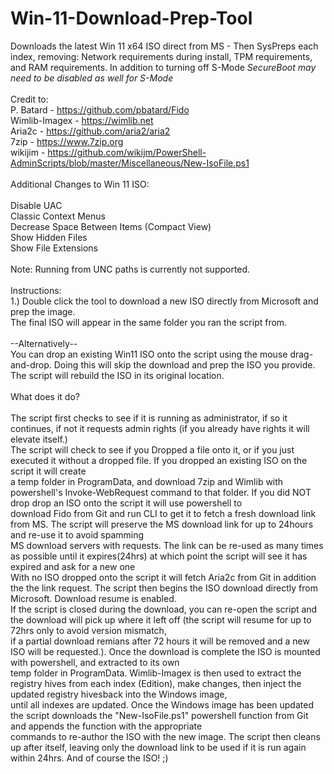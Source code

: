 # Win-11-Download-Prep-Tool<br>
Downloads the latest Win 11 x64 ISO direct from MS - Then SysPreps each index, removing: Network requirements during install, TPM requirements, and RAM requirements. In addition to turning off S-Mode *SecureBoot may need to be disabled as well for S-Mode*<br>
<br>
Credit to:<br>
P. Batard - <a href="https://github.com/pbatard/Fido">https://github.com/pbatard/Fido</a><br>
Wimlib-Imagex - <a href="https://wimlib.net">https://wimlib.net</a><br>
Aria2c - <a href="https://github.com/aria2/aria2">https://github.com/aria2/aria2</a><br>
7zip - <a href="https://www.7zip.org">https://www.7zip.org</a><br>
wikijim - <a href="https://github.com/wikijm/PowerShell-AdminScripts/blob/master/Miscellaneous/New-IsoFile.ps1">https://github.com/wikijm/PowerShell-AdminScripts/blob/master/Miscellaneous/New-IsoFile.ps1</a><br>
<br>
Additional Changes to Win 11 ISO:<br>
<br>
Disable UAC<br>
Classic Context Menus<br>
Decrease Space Between Items (Compact View)<br>
Show Hidden Files<br>
Show File Extensions<br>
<br>
Note: Running from UNC paths is currently not supported.<br>
<br>
Instructions:<br>
1.) Double click the tool to download a new ISO directly from Microsoft and prep the image. <br>
The final ISO will appear in the same folder you ran the script from.<br>
<br>
--Alternatively--<br>
You can drop an existing Win11 ISO onto the script using the mouse drag-and-drop. Doing this will skip the download and prep the ISO you provide.<br>
The script will rebuild the ISO in its original location.<br>
<br>
What does it do?<br>
<br>
The script first checks to see if it is running as administrator, if so it continues, if not it requests admin rights (if you already have rights it will elevate itself.)<br>
The script will check to see if you Dropped a file onto it, or if you just executed it without a dropped file. If you dropped an existing ISO on the script it will create<br> 
a temp folder in ProgramData, and download 7zip and Wimlib with powershell's Invoke-WebRequest command to that folder. If you did NOT drop drop an ISO onto the script it will use powershell to<br>
download Fido from Git and run CLI to get it to fetch a fresh download link from MS. The script will preserve the MS download link for up to 24hours and re-use it to avoid spamming<br>
MS download servers with requests. The link can be re-used as many times as possible until it expires(24hrs) at which point the script will see it has expired and ask for a new one<br>
With no ISO dropped onto the script it will fetch Aria2c from Git in addition the the link request. The script then begins the ISO download directly from Microsoft. Download resume is enabled.<br>
If the script is closed during the download, you can re-open the script and the download will pick up where it left off (the script will resume for up to 72hrs only to avoid version mismatch, <br>
if a partial download remians after 72 hours it will be removed and a new ISO will be requested.). Once the download is complete the ISO is mounted with powershell, and extracted to its own<br>
temp folder in ProgramData. Wimlib-Imagex is then used to extract the registry hives from each index (Edition), make changes, then inject the updated registry hivesback into the Windows image, <br>
until all indexes are updated. Once the Windows image has been updated the script downloads the "New-IsoFile.ps1" powershell function from Git and appends the function with the appropriate<br>
commands to re-author the ISO with the new image. The script then cleans up after itself, leaving only the download link to be used if it is run again within 24hrs. And of course the ISO! ;)<br>
